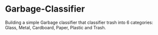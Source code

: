 # Garbage-Classifier
Building a simple Garbage classifier that classifier trash into 6 categories: Glass, Metal, Cardboard, Paper, Plastic and Trash. 
